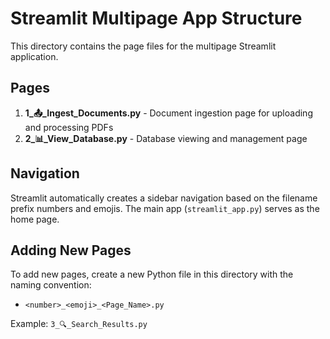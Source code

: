 # Streamlit Multipage App Structure

This directory contains the page files for the multipage Streamlit application.

## Pages

1. **1_📤_Ingest_Documents.py** - Document ingestion page for uploading and processing PDFs
2. **2_📊_View_Database.py** - Database viewing and management page

## Navigation

Streamlit automatically creates a sidebar navigation based on the filename prefix numbers and emojis. The main app (`streamlit_app.py`) serves as the home page.

## Adding New Pages

To add new pages, create a new Python file in this directory with the naming convention:
- `<number>_<emoji>_<Page_Name>.py`

Example: `3_🔍_Search_Results.py`
